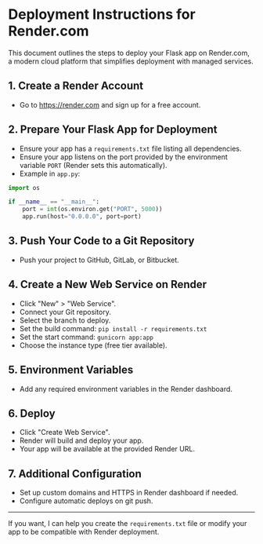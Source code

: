 # Deployment Instructions for Render.com

This document outlines the steps to deploy your Flask app on Render.com, a modern cloud platform that simplifies deployment with managed services.

## 1. Create a Render Account

- Go to https://render.com and sign up for a free account.

## 2. Prepare Your Flask App for Deployment

- Ensure your app has a `requirements.txt` file listing all dependencies.
- Ensure your app listens on the port provided by the environment variable `PORT` (Render sets this automatically).
- Example in `app.py`:

```python
import os

if __name__ == "__main__":
    port = int(os.environ.get("PORT", 5000))
    app.run(host="0.0.0.0", port=port)
```

## 3. Push Your Code to a Git Repository

- Push your project to GitHub, GitLab, or Bitbucket.

## 4. Create a New Web Service on Render

- Click "New" > "Web Service".
- Connect your Git repository.
- Select the branch to deploy.
- Set the build command: `pip install -r requirements.txt`
- Set the start command: `gunicorn app:app`
- Choose the instance type (free tier available).

## 5. Environment Variables

- Add any required environment variables in the Render dashboard.

## 6. Deploy

- Click "Create Web Service".
- Render will build and deploy your app.
- Your app will be available at the provided Render URL.

## 7. Additional Configuration

- Set up custom domains and HTTPS in Render dashboard if needed.
- Configure automatic deploys on git push.

---

If you want, I can help you create the `requirements.txt` file or modify your app to be compatible with Render deployment.
